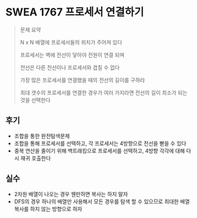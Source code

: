 # SWEA 1767 프로세서 연결하기

>문제 요약
>
>N x N 배열에 프로세서들의 위치가 주어져 있다
>
>프로세서는 벽에 전선이 닿아야 전원이 연결 되며
>
>전선은 다른 전선이나 프로세서와 겹칠 수 없다
>
>가장 많은 프로세서를 연결했을 때의 전선의 길이를 구하라
>
>최대 갯수의 프로세서를 연결한 경우가 여러 가지라면 전선의 길이 최소가 되는 것을 선택한다

## 후기

- 조합을 통한 완전탐색문제
- 조합을 통해 프로세서를 선택하고, 각 프로세서는 4방향으로 전선을 뻗을 수 있다
- 중복 연산을 줄이기 위해 백트래킹으로 프로세서를 선택하고,  4방향 각각에 대해 다시 재귀 호출한다

## 실수

- 2차원 배열이 나오는 경우 웬만하면 복사는 하지 말자
- DFS의 경우 하나의 배열만 사용해서 모든 경우를 탐색 할 수 있으므로 최대한 배열 복사를 하지 않는 방향으로 하자
